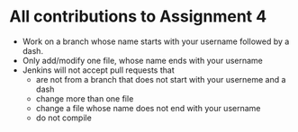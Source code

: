 # All contributions to Assignment 4

- Work on a branch whose name starts with your username followed by a dash.
- Only add/modify one file, whose name ends with your username
- Jenkins will not accept pull requests that 
    - are not from a branch that does not start with your userneme and a dash
    - change more than one file
    - change a file whose name does not end with your username
    - do not compile
